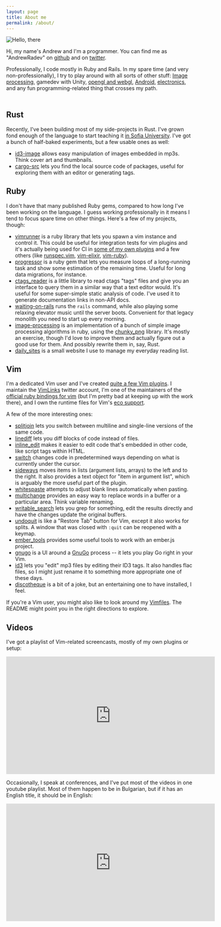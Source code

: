 ```yaml
---
layout: page
title: About me
permalink: /about/
---
```


<img class="about-image" src="http://gravatar.com/avatar/fc59401781a26b10f5d4fc5b758fb3b7.png?s=192" alt="Hello, there" />

Hi, my name's Andrew and I'm a programmer. You can find me as "AndrewRadev" on [github](http://github.com/AndrewRadev) and on [twitter](http://twitter.com/AndrewRadev).

Professionally, I code mostly in Ruby and Rails. In my spare time (and very non-professionally), I try to play around with all sorts of other stuff: [Image processing](https://github.com/AndrewRadev/image-processing), gamedev with Unity, [opengl and webgl](https://github.com/AndrewRadev/green-cubes), [Android](https://github.com/AndrewRadev/android_notes), [electronics](http://andrewradev.com/2012/01/08/first-steps-with-arduino/), and any fun programming-related thing that crosses my path.

<div style="clear: both; margin-top: 50px;"></div>

## Rust

Recently, I've been building most of my side-projects in Rust. I've grown fond enough of the language to start teaching it [in Sofia University](https://fmi.rust-lang.bg/). I've got a bunch of half-baked experiments, but a few usable ones as well:

- [id3-image](https://github.com/AndrewRadev/id3-image) allows easy manipulation of images embedded in mp3s. Think cover art and thumbnails.
- [cargo-src](https://github.com/AndrewRadev/cargo-src) lets you find the local source code of packages, useful for exploring them with an editor or generating tags.

## Ruby

I don't have that many published Ruby gems, compared to how long I've been working on the language. I guess working professionally in it means I tend to focus spare time on other things. Here's a few of my projects, though:

- [vimrunner](https://github.com/AndrewRadev/Vimrunner) is a ruby library that lets you spawn a vim instance and control it. This could be useful for integration tests for vim plugins and it's actually being used for CI in [some of my own plugins](http://travis-ci.org/#!/AndrewRadev/splitjoin.vim) and a few others (like [runspec.vim](http://travis-ci.org/#!/mudge/runspec.vim), [vim-elixir](https://github.com/elixir-editors/vim-elixir), [vim-ruby](https://github.com/vim-ruby/vim-ruby)).
- [progressor](https://github.com/AndrewRadev/progressor) is a ruby gem that lets you measure loops of a long-running task and show some estimation of the remaining time. Useful for long data migrations, for instance.
- [ctags_reader](https://github.com/AndrewRadev/ctags_reader) is a little library to read ctags "tags" files and give you an interface to query them in a similar way that a text editor would. It's useful for some super-simple static analysis of code. I've used it to generate documentation links in non-API docs.
- [waiting-on-rails](https://github.com/AndrewRadev/waiting-on-rails) runs the `rails` command, while also playing some relaxing elevator music until the server boots. Convenient for that legacy monolith you need to start up every morning.
- [image-processing](https://github.com/AndrewRadev/image-processing) is an implementation of a bunch of simple image processing algorithms in ruby, using the [chunky_png](https://github.com/wvanbergen/chunky_png) library. It's mostly an exercise, though I'd love to improve them and actually figure out a good use for them. And possibly rewrite them in, say, Rust.
- [daily_sites](http://daily-sites.andrewradev.com) is a small website I use to manage my everyday reading list.

## Vim

I'm a dedicated Vim user and I've created [quite a few Vim plugins](http://www.vim.org/account/profile.php?user_id=31799). I maintain the [VimLinks](https://twitter.com/vimlinks) twitter account, I'm one of the maintainers of the [official ruby bindings for vim](https://github.com/vim-ruby/vim-ruby) (but I'm pretty bad at keeping up with the work there), and I own the runtime files for Vim's [eco support](https://github.com/AndrewRadev/vim-eco).

A few of the more interesting ones:

- [splitjoin](https://github.com/AndrewRadev/splitjoin.vim) lets you switch between multiline and single-line versions of the same code.
- [linediff](https://github.com/AndrewRadev/linediff.vim) lets you diff blocks of code instead of files.
- [inline_edit](https://github.com/AndrewRadev/inline_edit.vim) makes it easier to edit code that's embedded in other code, like script tags within HTML.
- [switch](https://github.com/AndrewRadev/switch.vim) changes code in predetermined ways depending on what is currently under the cursor.
- [sideways](https://github.com/AndrewRadev/sideways.vim) moves items in lists (argument lists, arrays) to the left and to the right. It also provides a text object for "item in argument list", which is arguably the more useful part of the plugin.
- [whitespaste](https://github.com/AndrewRadev/whitespaste.vim) attempts to adjust blank lines automatically when pasting.
- [multichange](https://github.com/AndrewRadev/multichange.vim) provides an easy way to replace words in a buffer or a particular area. Think variable renaming.
- [writable_search](https://github.com/AndrewRadev/writable_search.vim) lets you grep for something, edit the results directly and have the changes update the original buffers.
- [undoquit](https://github.com/AndrewRadev/undoquit.vim) is like a "Restore Tab" button for Vim, except it also works for splits. A window that was closed with `:quit` can be reopened with a keymap.
- [ember_tools](https://github.com/AndrewRadev/ember_tools.vim) provides some useful tools to work with an ember.js project.
- [gnugo](https://github.com/AndrewRadev/gnugo.vim) is a UI around a [GnuGo](https://www.gnu.org/software/gnugo/) process -- it lets you play Go right in your Vim.
- [id3](https://github.com/AndrewRadev/id3.vim) lets you "edit" mp3 files by editing their ID3 tags. It also handles flac files, so I might just rename it to something more appropriate one of these days.
- [discotheque](https://github.com/AndrewRadev/discotheque.vim) is a bit of a joke, but an entertaining one to have installed, I feel.

If you're a Vim user, you might also like to look around my [Vimfiles](https://github.com/AndrewRadev/Vimfiles). The README might point you in the right directions to explore.

## Videos

I've got a playlist of Vim-related screencasts, mostly of my own plugins or setup:

<iframe width="560" height="315" src="https://www.youtube.com/embed/videoseries?list=PL_pobXkumxw6uu-IVW2j5LfCmjNzoIjip" frameborder="0" allow="autoplay; encrypted-media" allowfullscreen></iframe>

Occasionally, I speak at conferences, and I've put most of the videos in one youtube playlist. Most of them happen to be in Bulgarian, but if it has an English title, it should be in English:

<iframe width="560" height="315" src="https://www.youtube.com/embed/videoseries?list=PL_pobXkumxw7yYW0_bmPY-uk0XkwoRgtK" frameborder="0" allow="autoplay; encrypted-media" allowfullscreen></iframe>
